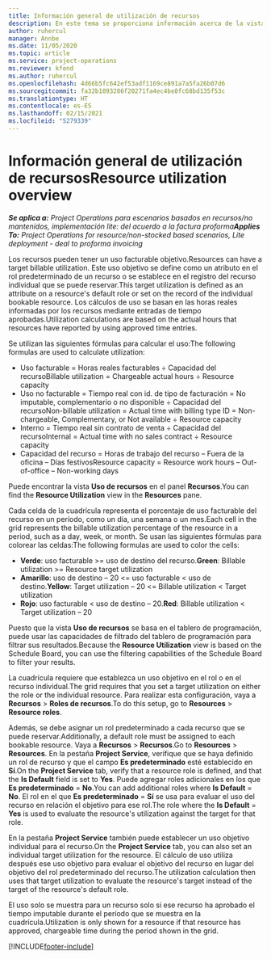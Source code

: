 ```yaml
---
title: Información general de utilización de recursos
description: En este tema se proporciona información acerca de la vista de uso de recursos en Project Operations.
author: ruhercul
manager: Annbe
ms.date: 11/05/2020
ms.topic: article
ms.service: project-operations
ms.reviewer: kfend
ms.author: ruhercul
ms.openlocfilehash: 4d66b5fc642ef53adf1169ce891a7a5fa26b07d6
ms.sourcegitcommit: fa32b1893286f20271fa4ec4be8fc68bd135f53c
ms.translationtype: HT
ms.contentlocale: es-ES
ms.lasthandoff: 02/15/2021
ms.locfileid: "5279339"
---
```

# <a name="resource-utilization-overview"></a><span data-ttu-id="96470-103">Información general de utilización de recursos</span><span class="sxs-lookup"><span data-stu-id="96470-103">Resource utilization overview</span></span>

<span data-ttu-id="96470-104">_**Se aplica a:** Project Operations para escenarios basados en recursos/no mantenidos, implementación lite: del acuerdo a la factura proforma_</span><span class="sxs-lookup"><span data-stu-id="96470-104">_**Applies To:** Project Operations for resource/non-stocked based scenarios, Lite deployment - deal to proforma invoicing_</span></span>

<span data-ttu-id="96470-105">Los recursos pueden tener un uso facturable objetivo.</span><span class="sxs-lookup"><span data-stu-id="96470-105">Resources can have a target billable utilization.</span></span> <span data-ttu-id="96470-106">Este uso objetivo se define como un atributo en el rol predeterminado de un recurso o se establece en el registro del recurso individual que se puede reservar.</span><span class="sxs-lookup"><span data-stu-id="96470-106">This target utilization is defined as an attribute on a resource's default role or set on the record of the individual bookable resource.</span></span> <span data-ttu-id="96470-107">Los cálculos de uso se basan en las horas reales informadas por los recursos mediante entradas de tiempo aprobadas.</span><span class="sxs-lookup"><span data-stu-id="96470-107">Utilization calculations are based on the actual hours that resources have reported by using approved time entries.</span></span>

<span data-ttu-id="96470-108">Se utilizan las siguientes fórmulas para calcular el uso:</span><span class="sxs-lookup"><span data-stu-id="96470-108">The following formulas are used to calculate utilization:</span></span>

  - <span data-ttu-id="96470-109">Uso facturable = Horas reales facturables ÷ Capacidad del recurso</span><span class="sxs-lookup"><span data-stu-id="96470-109">Billable utilization = Chargeable actual hours ÷ Resource capacity</span></span>
  - <span data-ttu-id="96470-110">Uso no facturable = Tiempo real con id. de tipo de facturación = No imputable, complementario o no disponible ÷ Capacidad del recurso</span><span class="sxs-lookup"><span data-stu-id="96470-110">Non-billable utilization = Actual time with billing type ID = Non-chargeable, Complementary, or Not available ÷ Resource capacity</span></span>
  - <span data-ttu-id="96470-111">Interno = Tiempo real sin contrato de venta ÷ Capacidad del recurso</span><span class="sxs-lookup"><span data-stu-id="96470-111">Internal = Actual time with no sales contract ÷ Resource capacity</span></span>
  - <span data-ttu-id="96470-112">Capacidad del recurso = Horas de trabajo del recurso – Fuera de la oficina – Días festivos</span><span class="sxs-lookup"><span data-stu-id="96470-112">Resource capacity = Resource work hours – Out-of-office – Non-working days</span></span>

<span data-ttu-id="96470-113">Puede encontrar la vista **Uso de recursos** en el panel **Recursos**.</span><span class="sxs-lookup"><span data-stu-id="96470-113">You can find the **Resource Utilization** view in the **Resources** pane.</span></span>

<span data-ttu-id="96470-114">Cada celda de la cuadrícula representa el porcentaje de uso facturable del recurso en un período, como un día, una semana o un mes.</span><span class="sxs-lookup"><span data-stu-id="96470-114">Each cell in the grid represents the billable utilization percentage of the resource in a period, such as a day, week, or month.</span></span> <span data-ttu-id="96470-115">Se usan las siguientes fórmulas para colorear las celdas:</span><span class="sxs-lookup"><span data-stu-id="96470-115">The following formulas are used to color the cells:</span></span>

  - <span data-ttu-id="96470-116">**Verde**: uso facturable >= uso de destino del recurso.</span><span class="sxs-lookup"><span data-stu-id="96470-116">**Green**: Billable utilization >= Resource target utilization</span></span>
  - <span data-ttu-id="96470-117">**Amarillo**: uso de destino – 20 <= uso facturable < uso de destino.</span><span class="sxs-lookup"><span data-stu-id="96470-117">**Yellow**: Target utilization – 20 <= Billable utilization < Target utilization</span></span>
  - <span data-ttu-id="96470-118">**Rojo**: uso facturable < uso de destino – 20.</span><span class="sxs-lookup"><span data-stu-id="96470-118">**Red**: Billable utilization < Target utilization – 20</span></span>

<span data-ttu-id="96470-119">Puesto que la vista **Uso de recursos** se basa en el tablero de programación, puede usar las capacidades de filtrado del tablero de programación para filtrar sus resultados.</span><span class="sxs-lookup"><span data-stu-id="96470-119">Because the **Resource Utilization** view is based on the Schedule Board, you can use the filtering capabilities of the Schedule Board to filter your results.</span></span>

<span data-ttu-id="96470-120">La cuadrícula requiere que establezca un uso objetivo en el rol o en el recurso individual.</span><span class="sxs-lookup"><span data-stu-id="96470-120">The grid requires that you set a target utilization on either the role or the individual resource.</span></span> <span data-ttu-id="96470-121">Para realizar esta configuración, vaya a **Recursos** > **Roles de recursos**.</span><span class="sxs-lookup"><span data-stu-id="96470-121">To do this setup, go to **Resources** > **Resource roles**.</span></span>

<span data-ttu-id="96470-122">Además, se debe asignar un rol predeterminado a cada recurso que se puede reservar.</span><span class="sxs-lookup"><span data-stu-id="96470-122">Additionally, a default role must be assigned to each bookable resource.</span></span> <span data-ttu-id="96470-123">Vaya a **Recursos** > **Recursos**.</span><span class="sxs-lookup"><span data-stu-id="96470-123">Go to **Resources** > **Resources**.</span></span> <span data-ttu-id="96470-124">En la pestaña **Project Service**, verifique que se haya definido un rol de recurso y que el campo **Es predeterminado** esté establecido en **Sí**.</span><span class="sxs-lookup"><span data-stu-id="96470-124">On the **Project Service** tab, verify that a resource role is defined, and that the **Is Default** field is set to **Yes**.</span></span> <span data-ttu-id="96470-125">Puede agregar roles adicionales en los que **Es predeterminado** = **No**.</span><span class="sxs-lookup"><span data-stu-id="96470-125">You can add additional roles where **Is Default** = **No**.</span></span> <span data-ttu-id="96470-126">El rol en el que **Es predeterminado** = **Sí** se usa para evaluar el uso del recurso en relación el objetivo para ese rol.</span><span class="sxs-lookup"><span data-stu-id="96470-126">The role where the **Is Default** = **Yes** is used to evaluate the resource's utilization against the target for that role.</span></span>

<span data-ttu-id="96470-127">En la pestaña **Project Service** también puede establecer un uso objetivo individual para el recurso.</span><span class="sxs-lookup"><span data-stu-id="96470-127">On the **Project Service** tab, you can also set an individual target utilization for the resource.</span></span> <span data-ttu-id="96470-128">El cálculo de uso utiliza después ese uso objetivo para evaluar el objetivo del recurso en lugar del objetivo del rol predeterminado del recurso.</span><span class="sxs-lookup"><span data-stu-id="96470-128">The utilization calculation then uses that target utilization to evaluate the resource's target instead of the target of the resource's default role.</span></span>

<span data-ttu-id="96470-129">El uso solo se muestra para un recurso solo si ese recurso ha aprobado el tiempo imputable durante el período que se muestra en la cuadrícula.</span><span class="sxs-lookup"><span data-stu-id="96470-129">Utilization is only shown for a resource if that resource has approved, chargeable time during the period shown in the grid.</span></span>


[!INCLUDE[footer-include](../includes/footer-banner.md)]